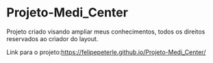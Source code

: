 # Projeto-Medi_Center
Projeto criado visando ampliar meus conhecimentos, todos os direitos reservados ao criador do layout.

Link para o projeto:https://felipepeterle.github.io/Projeto-Medi_Center/
